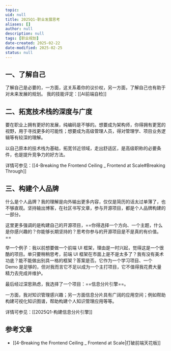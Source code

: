 ```yaml
---
topic: 
uid: null
title: 2025Q1-职业发展思考
aliases: []
author: null
description: null
tags: [职业规划]
date-created: 2025-02-22
date-modified: 2025-02-25
status: null
---
```


## 一、了解自己

了解自己是必要的，一方面，这关系着你的议价权，另一方面，了解自己也有助于对未来发展的规划。
我的技能评定：[[AI前端自检]]

## 二、拓宽技术栈的深度与广度

要在职业上拥有更好的发展，纯编码是不够的。想要成为架构师，你得拥有更宽的视野，用于寻找更多的可能性；想要成为高级管理人员，得对管理学、项目业务逻辑等有较深的理解。

以自己原本的技术栈为基础，拓宽邻近领域，走出舒适区，是高级职称的必要条件，也是提升竞争力的好方法。

详情可参见：[[4-Breaking the Frontend Ceiling _ Frontend at Scale#Breaking Through]]

## 三、构建个人品牌

什么是个人品牌？我的理解是向外输出更多内容，仅仅是简历的话太过单薄了，也不够直观。坚持输出博客，在社区书写文章，参与开源项目，都是个人品牌构建的一部分。

这里更多强调的是构建自己的开源项目，==你得选择一个方向、一个主题，什么是你感兴趣的？你能够长期坚持的？思考你参与的开源项目是不是真的有价值。==

举一个例子：我以前想要做一个前端 UI 框架，理由是一时兴起，觉得这是一个很酷的项目。单只要稍稍思考，前端 UI 框架在市面上是不是太多了？我有没有美术功底？能不能做出别具一格的框架？答案是否。它作为一个学习项目、一个 Demo 是足够的，但对我而言它不足以成为一个主打项目，它不值得我花费大量精力去完成并维护。

最后经过深思熟虑，我选择了一个项目：==信息分片引擎==。

一方面，我对知识管理感兴趣；另一方面信息分片具有广阔的应用空间；例如帮助构建可视化知识图谱，帮助构建个人知识管理应用等等。

详情可参见：[[2025Q1-构建信息分片引擎]]

## 参考文章

- [[4-Breaking the Frontend Ceiling _ Frontend at Scale|打破前端天花板]]
